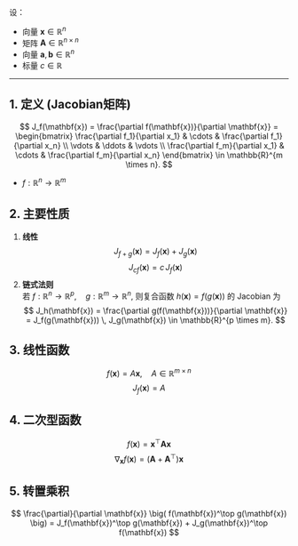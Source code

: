 
设：  
- 向量 $\mathbf{x} \in \mathbb{R}^n$  
- 矩阵 $\mathbf{A} \in \mathbb{R}^{n \times n}$  
- 向量 $\mathbf{a}, \mathbf{b} \in \mathbb{R}^n$  
- 标量 $c \in \mathbb{R}$  
---
## 1. 定义   (Jacobian矩阵)
$$
J_f(\mathbf{x})
= \frac{\partial f(\mathbf{x})}{\partial \mathbf{x}}
= \begin{bmatrix}
\frac{\partial f_1}{\partial x_1} & \cdots & \frac{\partial f_1}{\partial x_n} \\
\vdots & \ddots & \vdots \\
\frac{\partial f_m}{\partial x_1} & \cdots & \frac{\partial f_m}{\partial x_n}
\end{bmatrix}
\in \mathbb{R}^{m \times n}.
$$
- $f: \mathbb{R}^n \to \mathbb{R}^m$
## 2. 主要性质  
1. **线性** 
$$
J_{f+g}(\mathbf{x}) = J_f(\mathbf{x}) + J_g(\mathbf{x})
$$
$$
J_{c f}(\mathbf{x}) = c \, J_f(\mathbf{x})
$$
2. **链式法则**  
   若 $f:\mathbb{R}^n \to \mathbb{R}^p, \quad g:\mathbb{R}^m \to \mathbb{R}^n$, 
   则复合函数 $h(\mathbf{x}) = f(g(\mathbf{x}))$ 的 Jacobian 为  
$$
J_h(\mathbf{x}) 
= \frac{\partial g(f(\mathbf{x}))}{\partial \mathbf{x}}
= J_f(g(\mathbf{x})) \, J_g(\mathbf{x})
\in \mathbb{R}^{p \times m}.
$$
## 3. 线性函数
$$
f(\mathbf{x}) = A\mathbf{x}, \quad A \in \mathbb{R}^{m \times n}
$$
$$
J_f(\mathbf{x}) = A
$$
## 4. 二次型函数
$$
f(\mathbf{x}) = \mathbf{x}^\top \mathbf{A} \mathbf{x}
$$
$$
\nabla_{\mathbf{x}} f(\mathbf{x}) = (\mathbf{A} + \mathbf{A}^\top)\mathbf{x}
$$
## 5. 转置乘积
$$
\frac{\partial}{\partial \mathbf{x}} \big( f(\mathbf{x})^\top g(\mathbf{x}) \big)
= J_f(\mathbf{x})^\top g(\mathbf{x}) + J_g(\mathbf{x})^\top f(\mathbf{x})
$$